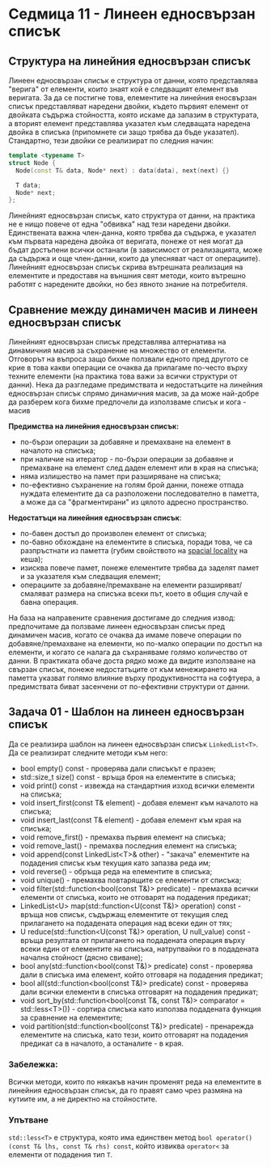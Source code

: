 # Седмица 11 - Линеен едносвързан списък

## Структура на линейния едносвързан списък
Линеен едносвързан списък е структура от данни, която представлява "верига" от елементи, които знаят кой е следващият елемент във веригата. За да се постигне това, елементите на линейния еносвързан списък представляват наредени двойки, където първият елемент от двойката съдържа стойността, която искаме да запазим в структурата, а вторият елемент представлява указател към следващата наредена двойка в списъка (припомнете си защо трябва да бъде указател). Стандартно, тези двойки се реализират по следния начин:

```c++
template <typename T>
struct Node {
  Node(const T& data, Node* next) : data(data), next(next) {}

  T data;
  Node* next;
};
```

Линейният едносвързан списък, като структура от данни, на практика не е нищо повече от една "обвивка" над тези наредени двойки. Единствената важна член-данна, която трябва да съдържа, е указател към първата наредена двойка от веригата, понеже от нея могат да бъдат достъпени всички останали (в зависимост от реализацията, може да съдържа и още член-данни, които да улесняват част от операциите). Линейният едносвързан списък скрива вътрешната реализация на елементите и предоставя на външния свят методи, които вътрешно работят с наредените двойки, но без явното знание на потребителя.

## Сравнение между динамичен масив и линеен едносвързан списък
Линейният едносвързан списък представлява алтернатива на динамичния масив за съхранение на множество от елементи. Отговорът на въпроса защо бихме ползвали едното пред другото се крие в това какви операции се очаква да прилагаме по-често върху техните елементи (на практика това важи за всички структури от данни). Нека да разгледаме предимствата и недостатъците на линейния едносвързан списък спрямо динамичния масив, за да може най-добре да разберем кога бихме предпочели да използваме списък и кога - масив

**Предимства на линейния едносвързан списък:**
- по-бързи операции за добавяне и премахване на елемент в началото на списъка;
- при наличие на итератор - по-бързи операции за добавяне и премахване на елемент след даден елемент или в края на списъка;
- няма излишество на памет при разширяване на списъка;
- по-ефективно съхранение на голям брой данни, понеже отпада нуждата елементите да са разположени последователно в паметта, а може да са "фрагментирани" из цялото адресно пространство.

**Недостатъци на линейния едносвързан списък**:
- по-бавен достъп до произволен елемент от списъка;
- по-бавно обхождане на елементите в списъка, поради това, че са разпръстнати из паметта (губим свойството на [spacial locality](https://en.wikipedia.org/wiki/Locality_of_reference) на кеша);
- изисква повече памет, понеже елементите трябва да заделят памет и за указателя към следващия елемент;
- операциите за добавяне/премахване на елементи разширяват/смаляват размера на списъка всеки път, което в общия случай е бавна операция.

На база на направените сравнения достигаме до следния извод: предпочитаме да ползваме линеен едносвързан списък пред динамичен масив, когато се очаква да имаме повече операции по добавяне/премахване на елементи, но по-малко операции по достъп на елементи, и когато се налага да съхраняваме голямо количество от данни. В практиката обаче доста рядко може да видите използване на свързан списък, понеже недостатъците от към менежирането на паметта указват голямо влияние върху продуктивността на софтуера, а предимствата биват засенчени от по-ефективни структури от данни.

## Задача 01 - Шаблон на линеен едносвързан списък
Да се реализира шаблон на линеен едносвързан списък `LinkedList<T>`. Да се реализират следните методи към него:
- bool empty() const - проверява дали списъкът е празен;
- std::size_t size() const - връща броя на елементите в списъка;
- void print() const - извежда на стандартния изход всички елементи на списъка;
- void insert_first(const T& element) - добавя елемент към началото на списъка;
- void insert_last(const T& element) - добавя елемент към края на списъка;
- void remove_first() - премахва първия елемент на списъка;
- void remove_last() - премахва последния елемент на списъка;
- void append(const LinkedList\<T>& other) - "закача" елементите на подадения списък към текущия като запазва реда им;
- void reverse() - обръща реда на елементите в списъка;
- void unique() - премахва повтарящите се елементи от списъка;
- void filter(std::function<bool(const T&)> predicate) - премахва всички елементи от списъка, които не отговарят на подадения предикат;
- LinkedList\<U> map(std::function<U(const T&)> operation) const - връща нов списък, съдържащ елементите от текущия след прилагането на подадената операция над всеки един от тях;
- U reduce(std::function<U(const T&)> operation, U null_value) const - връща резултата от прилагането на подадената операция върху всеки един от елементите на списъка, натрупвайки го в подадената начална стойност (дясно свиване);
- bool any(std::function<bool(const T&)> predicate) const - проверява дали в списъка има елемент, който отговаря на подадения предикат;
- bool all(std::function<bool(const T&)> predicate) const - проверява дали всички елементи в списъка отговарят на подадения предикат;
- void sort_by(std::function<bool(const T&, const T&)> comparator = std::less\<T>()) - сортира списъка като използва подадената функция за сравнение на елементите;
- void partition(std::function<bool(const T&)> predicate) - пренарежда елементите на списъка, като тези, които отговарят на подадения предикат са в началото, а останалите - в края.

### Забележка:
Всички методи, които по някакъв начин променят реда на елементите в линейния едносвързан списък, да го правят само чрез размяна на кутиите им, а не директно на стойностите.

### Упътване
`std::less<T>` е структура, която има единствен метод `bool operator()(const T& lhs, const T& rhs) const`, който извиква `operator<` за елементи от подадения тип `T`.
